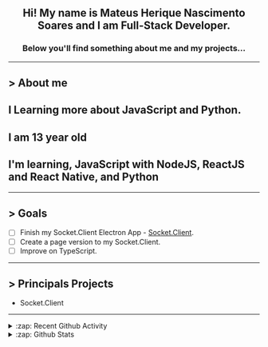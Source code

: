 <div align="center">

## Hi! My name is Mateus Herique Nascimento Soares and I am Full-Stack Developer.

### Below you'll find something about me and my projects...

</div>

---

## **>** About me

## I Learning more about JavaScript and Python.

## I am 13 year old

## I'm learning, JavaScript with NodeJS, ReactJS and React Native, and Python

---

## **>** Goals

- [ ] Finish my Socket.Client Electron App - [Socket.Client](https://github.com/MateusSoares895/socket.client).
- [ ] Create a page version to my Socket.Client.
- [ ] Improve on TypeScript.

---

## **>** Principals Projects

- Socket.Client

---

<details>
  <summary>:zap: Recent Github Activity</summary>

<!--START_SECTION:activity-->
1. ❗️ Closed issue [#5](https://github.com//diego3g/dokr/issues/5) in [diego3g/dokr](https://github.com//diego3g/dokr)
2. 🎉 Merged PR [#34](https://github.com//password-generator/password-generator-web/pull/34) in [password-generator/password-generator-web](https://github.com//password-generator/password-generator-web)
3. 🎉 Merged PR [#33](https://github.com//password-generator/password-generator-web/pull/33) in [password-generator/password-generator-web](https://github.com//password-generator/password-generator-web)
4. ❗️ Opened issue [#854](https://github.com//denysdovhan/spaceship-prompt/issues/854) in [denysdovhan/spaceship-prompt](https://github.com//denysdovhan/spaceship-prompt)
5. 🗣 Commented on [#3](https://github.com//password-generator/password-check-strength/issues/3) in [password-generator/password-check-strength](https://github.com//password-generator/password-check-strength)
<!--END_SECTION:activity-->
</details>

<details>
  <summary>:zap: Github Stats</summary>

  <br />

  <a href="https://github.com/mateushnsoares">
    <img align="center" src="https://github-readme-stats.vercel.app/api?username=mateushnsoares&show_icons=true&theme=dark&line_height=27" alt="mateushnsoares github stats"/>
  </a>

  <a>
    <img align="center" src="https://github-readme-stats.vercel.app/api/top-langs/?username=mateushnsoares&theme=dark&layout=compact" alt="mateushnsoares most used languages" />
  </a>
</details>
